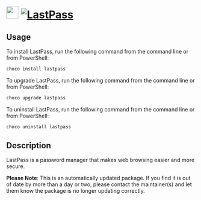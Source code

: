 ﻿# <img src="https://cdn.jsdelivr.net/gh/mkevenaar/chocolatey-packages@0411adaf8f882b9f2afe83ed6fa048135378742c/icons/lastpass.png" width="32" height="32"/> [![LastPass](https://img.shields.io/chocolatey/v/lastpass.svg?label=LastPass)](https://chocolatey.org/packages/lastpass)

## Usage
To install LastPass, run the following command from the command line or from PowerShell:
```powershell
choco install lastpass
```

To upgrade LastPass, run the following command from the command line or from PowerShell:
```powershell
choco upgrade lastpass
```

To uninstall LastPass, run the following command from the command line or from PowerShell:
```powershell
choco uninstall lastpass
```

## Description
LastPass is a password manager that makes web browsing easier and more secure.

**Please Note**: This is an automatically updated package. If you find it is
out of date by more than a day or two, please contact the maintainer(s) and
let them know the package is no longer updating correctly.

